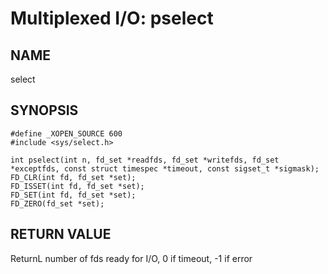 # Multiplexed I/O: pselect
## NAME
select
## SYNOPSIS
```
#define _XOPEN_SOURCE 600
#include <sys/select.h>

int pselect(int n, fd_set *readfds, fd_set *writefds, fd_set *exceptfds, const struct timespec *timeout, const sigset_t *sigmask);
FD_CLR(int fd, fd_set *set);
FD_ISSET(int fd, fd_set *set);
FD_SET(int fd, fd_set *set);
FD_ZERO(fd_set *set);
```
## RETURN VALUE
ReturnL number of fds ready for I/O, 0 if timeout, -1 if error
